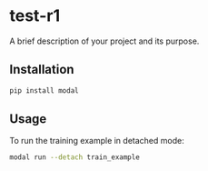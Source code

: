 # test-r1

A brief description of your project and its purpose.

## Installation

```bash
pip install modal
```

## Usage

To run the training example in detached mode:

```bash
modal run --detach train_example
```